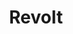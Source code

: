 ---
draft: false
title: Revolt
content:
  id: revolt
  name: Revolt
  logo: /images/applications/live-chat/revolt/logo.png
  website: https://revolt.chat/
  iframe_website: /website-iframe/applications/live-chat/revolt
  dashboardImage: /images/applications/live-chat/revolt/screenshot-1.png
  short_description: The Open Source Discord Alternative. Find your community, connect with the world
  description: Revolt is one of the best ways to stay connected with your friends and community without sacrificing any usability. We focus only on the user, and you can be sure that your conversations are confidential and your data is secure.
  features:
    - title: Create a space only for you and your friends
      description: Revolt lets you create a private space for you and your friends to chat, without any of the distractions of other chat apps. You can customize your server however you want, and even invite any other friends to join you.
    - title: Built even for the most dedicated communities.
      description: Revolt is perfect for communities looking to chat with their members. With role-based access control and in-depth customization, you can get started from creation to invite in minutes.
    - title: Talk without anyone else listening in.
      description: Revolt will not sell your data or leak it to advertisers. Our code is open source and can be audited by anyone willing. Based in Europe and bound to the GDPR, we take your privacy very seriously. And with end-to-end encryption coming to DMs and group chats soon, you can be absolutely sure of it.
    - title: Make it yours in minutes.
      description: "Revolt's open architecture makes it easier than ever to build custom bots and clients for anything your heart desires. You can even make your own Revolt app if you want to. And with every single color customizable, you don't need to know how to program to make it feel like you want to."
  screenshots:
    - /images/applications/live-chat/revolt/screenshot-1.png
    - /images/applications/live-chat/revolt/screenshot-2.png
---